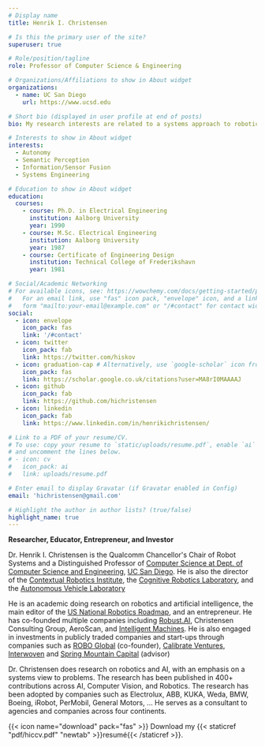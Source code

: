 ```yaml
---
# Display name
title: Henrik I. Christensen

# Is this the primary user of the site?
superuser: true

# Role/position/tagline
role: Professor of Computer Science & Engineering

# Organizations/Affiliations to show in About widget
organizations:
  - name: UC San Diego
    url: https://www.ucsd.edu

# Short bio (displayed in user profile at end of posts)
bio: My research interests are related to a systems approach to robotics, AI, and perception

# Interests to show in About widget
interests:
  - Autonomy
  - Semantic Perception
  - Information/Sensor Fusion
  - Systems Engineering

# Education to show in About widget
education:
  courses:
    - course: Ph.D. in Electrical Engineering
      institution: Aalborg University
      year: 1990
    - course: M.Sc. Electrical Engineering
      institution: Aalborg University
      year: 1987
    - course: Certificate of Engineering Design
      institution: Technical College of Frederikshavn
      year: 1981

# Social/Academic Networking
# For available icons, see: https://wowchemy.com/docs/getting-started/page-builder/#icons
#   For an email link, use "fas" icon pack, "envelope" icon, and a link in the
#   form "mailto:your-email@example.com" or "/#contact" for contact widget.
social:
  - icon: envelope
    icon_pack: fas
    link: '/#contact'
  - icon: twitter
    icon_pack: fab
    link: https://twitter.com/hiskov
  - icon: graduation-cap # Alternatively, use `google-scholar` icon from `ai` icon pack
    icon_pack: fas
    link: https://scholar.google.co.uk/citations?user=MA8rI0MAAAAJ
  - icon: github
    icon_pack: fab
    link: https://github.com/hichristensen
  - icon: linkedin
    icon_pack: fab
    link: https://www.linkedin.com/in/henrikichristensen/

# Link to a PDF of your resume/CV.
# To use: copy your resume to `static/uploads/resume.pdf`, enable `ai` icons in `params.toml`,
# and uncomment the lines below.
# - icon: cv
#   icon_pack: ai
#   link: uploads/resume.pdf

# Enter email to display Gravatar (if Gravatar enabled in Config)
email: 'hichristensen@gmail.com'

# Highlight the author in author lists? (true/false)
highlight_name: true
---
```

**Researcher, Educator, Entrepreneur, and Investor**

Dr. Henrik I. Christensen is the Qualcomm Chancellor's Chair of Robot Systems
and a Distinguished Professor of [Computer Science at Dept. of Computer Science
and Engineering](https://cs.ucsd.edu), [UC San Diego](https://www.ucsd.edu). He
is also the director of the [Contextual Robotics
Institute](https://cri.ucsd.edu), the [Cognitive Robotics
Laboratory](https://www.cogrob.org), and the [Autonomous Vehicle
Laboratory](http://avl.ucsd.edu)

He is an academic doing research on robotics and artificial intelligence, the
main editor of the [US National Robotics
Roadmap](https://hichristensen.com/pdf/roadmap-2024.pdf), and an entrepreneur.
He has co-founded multiple companies including [Robust.AI](https://robust.ai),
Christensen Consulting Group, AeroScan, and [Intelligent
Machines](https://intmach.com/). He is also engaged in investments in publicly
traded companies and start-ups through companies such as [ROBO
Global](https://vettafi.com/issuer-services/indexing/disruptive-tech/robo-global-family/) (co-founder), [Calibrate
Ventures](https://www.calibratevc.com/), [Interwoven](https://interwoven.vc) and [Spring Mountain
Capital](https://springmountaincapital.com/) (advisor)

Dr. Christensen does research on robotics and AI, with an emphasis on
a systems view to problems. The research has been published in 400+
contributions across AI, Computer Vision, and Robotics. The research
has been adopted by companies such as Electrolux, ABB, KUKA, Weda,
BMW, Boeing, iRobot, PerMobil, General Motors, … He serves as a
consultant to agencies and companies across four continents.

{{< icon name="download" pack="fas" >}} Download my {{< staticref "pdf/hiccv.pdf" "newtab" >}}resumé{{< /staticref >}}.
